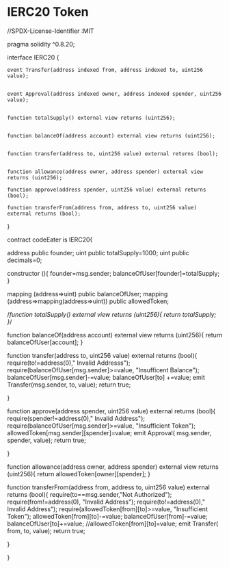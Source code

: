 # IERC20 Token

//SPDX-License-Identifier :MIT

pragma solidity ^0.8.20;

interface IERC20 {
   
    event Transfer(address indexed from, address indexed to, uint256 value);

    
    event Approval(address indexed owner, address indexed spender, uint256 value);

    
    function totalSupply() external view returns (uint256);

   
    function balanceOf(address account) external view returns (uint256);

    
    function transfer(address to, uint256 value) external returns (bool);

    
    function allowance(address owner, address spender) external view returns (uint256);

    function approve(address spender, uint256 value) external returns (bool);

    function transferFrom(address from, address to, uint256 value) external returns (bool);
}

contract codeEater is IERC20{
   
 address public founder;
 uint public totalSupply=1000;
 uint public decimals=0;

  constructor (){
   founder=msg.sender;
   balanceOfUser[founder]=totalSupply;
  }
   
  mapping (address=>uint) public balanceOfUser;
  mapping (address=>mapping(address=>uint)) public allowedToken;
  
  /*function totalSupply() external view returns (uint256){
    return totalSupply;
  }*/

  function balanceOf(address account) external view returns (uint256){
   return  balanceOfUser[account];
  }

  function transfer(address to, uint256 value) external  returns (bool){
     require(to!=address(0)," Invalid Addresss");
    require(balanceOfUser[msg.sender]>=value, "Insufficent Balance");
    balanceOfUser[msg.sender]-=value;
     balanceOfUser[to] +=value;
     emit Transfer(msg.sender, to, value);
     return true;
    
  }

  
  function approve(address spender, uint256 value) external returns (bool){
    require(spender!=address(0)," Invalid Address");
    require(balanceOfUser[msg.sender]>=value, "Insufficient Token");
    allowedToken[msg.sender][spender]=value;
    emit Approval( msg.sender, spender,  value);
    return true;
   

  }

  function allowance(address owner, address spender) external view returns (uint256){
    return allowedToken[owner][spender];
  }

   function transferFrom(address from, address to, uint256 value) external returns (bool){
    require(to==msg.sender,"Not Authorized");
    require(from!=address(0), "Invalid Address");
    require(to!=address(0)," Invalid Address");
    require(allowedToken[from][to]>=value, "Insufficient Token");
    allowedToken[from][to]-=value;
    balanceOfUser[from]-=value;
    balanceOfUser[to]+=value;
    //allowedToken[from][to]=value;
    emit Transfer( from, to,  value);
    return true;
    

   }

}
